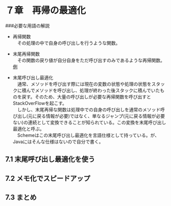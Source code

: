 # ７章　再帰の最適化

###必要な用語の解説

 * 再帰関数   
　その処理の中で自身の呼び出しを行うような関数。  

 * 末尾再帰関数   
　その関数の戻り値が自分自身をただ呼び出すのみであるような再帰関数。  
[例](https://github.com/HM-MEA/Functional-c7/blob/master/src/main/java/recur/fpij/ExampleCode.java)

 * 末尾呼び出し最適化  
　通常、メソッドを呼び出す際には現在の変数の状態や処理の状態をスタックに積んでメソッドを呼び出し、処理が終わった後スタックに積んでいたものを戻す。そのため、大量の呼び出しが必要な再帰関数を呼び出すとStackOverFlowを起こす。  
　しかし、末尾再帰な関数は処理中での自身の呼び出しを通常のメソッド呼び出し(元に戻る情報が必要)ではなく、単なるジャンプ(元に戻る情報が必要ない)の連続として変換できることが知られている。この変換を末尾呼び出し最適化と呼ぶ。  
　Schemeはこの末尾呼び出し最適化を言語仕様として持っている。が、Javaにはそんな仕様はないので自分で書く。


## 7.1 末尾呼び出し最適化を使う


## 7.2 メモ化でスピードアップ


## 7.3 まとめ

